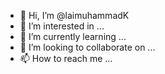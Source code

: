 - 👋 Hi, I’m @laimuhammadK
- 👀 I’m interested in ...
- 🌱 I’m currently learning ...
- 💞️ I’m looking to collaborate on ...
- 📫 How to reach me ...

<!---
laimuhammadK/laimuhammadK is a ✨ special ✨ repository because its `README.md` (this file) appears on your GitHub profile.
You can click the Preview link to take a look at your changes.
--->

